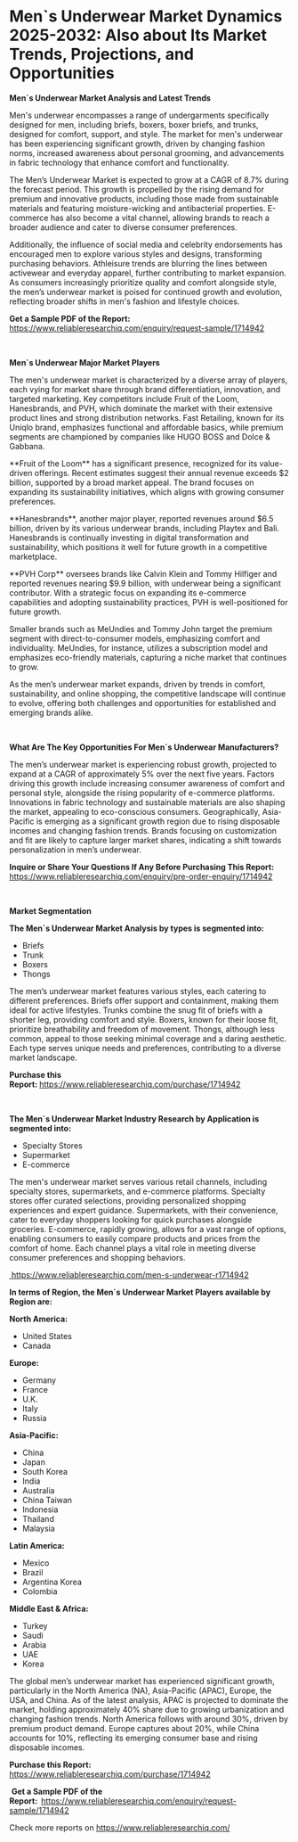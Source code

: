 <p><h1>Men`s Underwear Market Dynamics 2025-2032: Also about Its Market Trends, Projections, and Opportunities</h1></p><p><strong>Men`s Underwear Market Analysis and Latest Trends</strong></p>
<p><p>Men's underwear encompasses a range of undergarments specifically designed for men, including briefs, boxers, boxer briefs, and trunks, designed for comfort, support, and style. The market for men's underwear has been experiencing significant growth, driven by changing fashion norms, increased awareness about personal grooming, and advancements in fabric technology that enhance comfort and functionality.</p><p>The Men’s Underwear Market is expected to grow at a CAGR of 8.7% during the forecast period. This growth is propelled by the rising demand for premium and innovative products, including those made from sustainable materials and featuring moisture-wicking and antibacterial properties. E-commerce has also become a vital channel, allowing brands to reach a broader audience and cater to diverse consumer preferences.</p><p>Additionally, the influence of social media and celebrity endorsements has encouraged men to explore various styles and designs, transforming purchasing behaviors. Athleisure trends are blurring the lines between activewear and everyday apparel, further contributing to market expansion. As consumers increasingly prioritize quality and comfort alongside style, the men’s underwear market is poised for continued growth and evolution, reflecting broader shifts in men's fashion and lifestyle choices.</p></p>
<p><strong>Get a Sample PDF of the Report:&nbsp;</strong> <a href="https://www.reliableresearchiq.com/enquiry/request-sample/1714942?utm_campaign=2810&utm_medium=2&utm_source=Github&utm_content=ia&utm_term=28032025&utm_id=mens-underwear">https://www.reliableresearchiq.com/enquiry/request-sample/1714942</a></p>
<p>&nbsp;</p>
<p><strong>Men`s Underwear Major Market Players</strong></p>
<p><p>The men's underwear market is characterized by a diverse array of players, each vying for market share through brand differentiation, innovation, and targeted marketing. Key competitors include Fruit of the Loom, Hanesbrands, and PVH, which dominate the market with their extensive product lines and strong distribution networks. Fast Retailing, known for its Uniqlo brand, emphasizes functional and affordable basics, while premium segments are championed by companies like HUGO BOSS and Dolce & Gabbana.</p><p>**Fruit of the Loom** has a significant presence, recognized for its value-driven offerings. Recent estimates suggest their annual revenue exceeds $2 billion, supported by a broad market appeal. The brand focuses on expanding its sustainability initiatives, which aligns with growing consumer preferences.</p><p>**Hanesbrands**, another major player, reported revenues around $6.5 billion, driven by its various underwear brands, including Playtex and Bali. Hanesbrands is continually investing in digital transformation and sustainability, which positions it well for future growth in a competitive marketplace.</p><p>**PVH Corp** oversees brands like Calvin Klein and Tommy Hilfiger and reported revenues nearing $9.9 billion, with underwear being a significant contributor. With a strategic focus on expanding its e-commerce capabilities and adopting sustainability practices, PVH is well-positioned for future growth.</p><p>Smaller brands such as MeUndies and Tommy John target the premium segment with direct-to-consumer models, emphasizing comfort and individuality. MeUndies, for instance, utilizes a subscription model and emphasizes eco-friendly materials, capturing a niche market that continues to grow.</p><p>As the men’s underwear market expands, driven by trends in comfort, sustainability, and online shopping, the competitive landscape will continue to evolve, offering both challenges and opportunities for established and emerging brands alike.</p></p>
<p>&nbsp;</p>
<p><strong>What Are The Key Opportunities For Men`s Underwear Manufacturers?</strong></p>
<p><p>The men’s underwear market is experiencing robust growth, projected to expand at a CAGR of approximately 5% over the next five years. Factors driving this growth include increasing consumer awareness of comfort and personal style, alongside the rising popularity of e-commerce platforms. Innovations in fabric technology and sustainable materials are also shaping the market, appealing to eco-conscious consumers. Geographically, Asia-Pacific is emerging as a significant growth region due to rising disposable incomes and changing fashion trends. Brands focusing on customization and fit are likely to capture larger market shares, indicating a shift towards personalization in men’s underwear.</p></p>
<p><strong>Inquire or Share Your Questions If Any Before Purchasing This Report:</strong> <a href="https://www.reliableresearchiq.com/enquiry/pre-order-enquiry/1714942?utm_campaign=2810&utm_medium=2&utm_source=Github&utm_content=ia&utm_term=28032025&utm_id=mens-underwear">https://www.reliableresearchiq.com/enquiry/pre-order-enquiry/1714942</a></p>
<p>&nbsp;</p>
<p><strong>Market Segmentation</strong></p>
<p><strong>The Men`s Underwear Market Analysis by types is segmented into:</strong></p>
<p><ul><li>Briefs</li><li>Trunk</li><li>Boxers</li><li>Thongs</li></ul></p>
<p><p>The men’s underwear market features various styles, each catering to different preferences. Briefs offer support and containment, making them ideal for active lifestyles. Trunks combine the snug fit of briefs with a shorter leg, providing comfort and style. Boxers, known for their loose fit, prioritize breathability and freedom of movement. Thongs, although less common, appeal to those seeking minimal coverage and a daring aesthetic. Each type serves unique needs and preferences, contributing to a diverse market landscape.</p></p>
<p><strong>Purchase this Report:&nbsp;</strong><a href="https://www.reliableresearchiq.com/purchase/1714942?utm_campaign=2810&utm_medium=2&utm_source=Github&utm_content=ia&utm_term=28032025&utm_id=mens-underwear">https://www.reliableresearchiq.com/purchase/1714942</a></p>
<p>&nbsp;</p>
<p><strong>The Men`s Underwear Market Industry Research by Application is segmented into:</strong></p>
<p><ul><li>Specialty Stores</li><li>Supermarket</li><li>E-commerce</li></ul></p>
<p><p>The men's underwear market serves various retail channels, including specialty stores, supermarkets, and e-commerce platforms. Specialty stores offer curated selections, providing personalized shopping experiences and expert guidance. Supermarkets, with their convenience, cater to everyday shoppers looking for quick purchases alongside groceries. E-commerce, rapidly growing, allows for a vast range of options, enabling consumers to easily compare products and prices from the comfort of home. Each channel plays a vital role in meeting diverse consumer preferences and shopping behaviors.</p></p>
<p><a href="https://www.reliableresearchiq.com/men-s-underwear-r1714942?utm_campaign=2810&utm_medium=2&utm_source=Github&utm_content=ia&utm_term=28032025&utm_id=mens-underwear">&nbsp;https://www.reliableresearchiq.com/men-s-underwear-r1714942</a></p>
<p><strong>In terms of Region, the Men`s Underwear Market Players available by Region are:</strong></p>
<p>
    <p> <strong> North America: </strong>
        <ul>
            <li>United States</li>
            <li>Canada</li>
        </ul>
        </p> 
    <p> <strong> Europe: </strong>
        <ul>
            <li>Germany</li>
            <li>France</li>
            <li>U.K.</li>
            <li>Italy</li>
            <li>Russia</li>
        </ul>
        </p> 
    <p> <strong> Asia-Pacific: </strong>
        <ul>
            <li>China</li>
            <li>Japan</li>
            <li>South Korea</li>
            <li>India</li>
            <li>Australia</li>
            <li>China Taiwan</li>
            <li>Indonesia</li>
            <li>Thailand</li>
            <li>Malaysia</li>
        </ul>
        </p> 
    <p> <strong> Latin America: </strong>
        <ul>
            <li>Mexico</li>
            <li>Brazil</li>
            <li>Argentina Korea</li>
            <li>Colombia</li>
        </ul>
        </p> 
    <p> <strong> Middle East & Africa: </strong>
        <ul>
            <li>Turkey</li>
            <li>Saudi</li>
            <li>Arabia</li>
            <li>UAE</li>
            <li>Korea</li>
        </ul>
    </p>
    </p>
<p><p>The global men’s underwear market has experienced significant growth, particularly in the North America (NA), Asia-Pacific (APAC), Europe, the USA, and China. As of the latest analysis, APAC is projected to dominate the market, holding approximately 40% share due to growing urbanization and changing fashion trends. North America follows with around 30%, driven by premium product demand. Europe captures about 20%, while China accounts for 10%, reflecting its emerging consumer base and rising disposable incomes.</p></p>
<p><strong>Purchase this Report: </strong><a href="https://www.reliableresearchiq.com/purchase/1714942?utm_campaign=2810&utm_medium=2&utm_source=Github&utm_content=ia&utm_term=28032025&utm_id=mens-underwear">https://www.reliableresearchiq.com/purchase/1714942</a></p>
<p>&nbsp;<strong>Get a Sample PDF of the Report:&nbsp;&nbsp;</strong><a href="https://www.reliableresearchiq.com/enquiry/request-sample/1714942?utm_campaign=2810&utm_medium=2&utm_source=Github&utm_content=ia&utm_term=28032025&utm_id=mens-underwear">https://www.reliableresearchiq.com/enquiry/request-sample/1714942</a></p>
<p><strong></strong></p>
<p>Check more reports on <a href="https://www.reliableresearchiq.com/?utm_campaign=2810&utm_medium=2&utm_source=Github&utm_content=ia&utm_term=28032025&utm_id=mens-underwear">https://www.reliableresearchiq.com/</a></p>